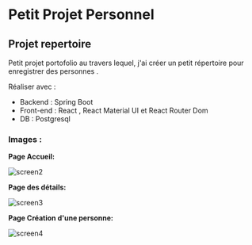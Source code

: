 # Petit Projet Personnel
## Projet repertoire 

Petit projet portofolio au travers lequel, j'ai créer un petit répertoire pour enregistrer des personnes .

Réaliser avec :
  - Backend : Spring Boot 
  - Front-end : React , React Material UI et React Router Dom 
  - DB : Postgresql

### Images :

 **Page Accueil:**

![screen2](https://user-images.githubusercontent.com/91763448/153309829-b58e751d-0dfe-4717-b61d-e729ce2512aa.png)



**Page des détails:**

![screen3](https://user-images.githubusercontent.com/91763448/153309908-b8cc0387-10cf-4eb1-864a-e2b607acd741.png)



**Page Création d'une personne:**

![screen4](https://user-images.githubusercontent.com/91763448/153310036-48d2e201-421f-4bf8-8e09-d12c6d9469b8.png)
